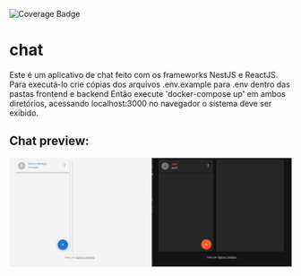 ![Coverage Badge](https://img.shields.io/endpoint?url=https://gist.githubusercontent.com/ramonhentges/05f0870c313670f65643708adac6943c/raw/63f01e04f623818c2efafd8a7a5ef060b896b997/chat-backend__heads_master.json)
# chat

Este é um aplicativo de chat feito com os frameworks NestJS e ReactJS.
Para executá-lo crie cópias dos arquivos .env.example para .env dentro das pastas frontend e backend
Então execute 'docker-compose up' em ambos diretórios, acessando localhost:3000 no navegador o sistema deve ser exibido.

## Chat preview:

![Chat gif](/screenshots/Gif%20chat.gif)

